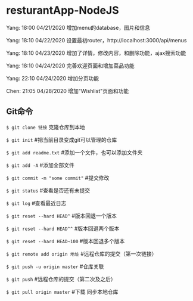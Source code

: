 # resturantApp-NodeJS

Yang: 18:00 04/21/2020	增加menu的database，图片和信息

Yang: 18:10 04/22/2020	设置最初router，http://localhost:3000/api/menus

Yang: 18:10 04/23/2020	增加了详情，修改内容，和删除功能，ajax搜索功能

Yang: 18:10 04/24/2020	完善欢迎页面和增加菜品功能

Yang: 22:10 04/24/2020	增加分页功能

Chen: 21:05 04/28/2020  增加"Wishlist"页面和功能


## Git命令

`$ git clone 链接`               克隆仓库到本地

`$ git init`                    #把当前目录变成git可以管理的仓库

`$ git add readme.txt`          #添加一个文件，也可以添加文件夹

`$ git add -A`                  #添加全部文件

`$ git commit -m "some commit"` #提交修改

`$ git status`                  #查看是否还有未提交

`$ git log`                     #查看最近日志

`$ git reset --hard HEAD^`      #版本回退一个版本

`$ git reset --hard HEAD^^`     #版本回退两个版本

`$ git reset --hard HEAD~100`   #版本回退多个版本

`$ git remote add origin 地址`   #远程仓库的提交（第一次链接）

`$ git push -u origin master`   #仓库关联

`$ git push`                    #远程仓库的提交（第二次及之后）

`$ git pull origin master`      #下载 同步本地仓库
